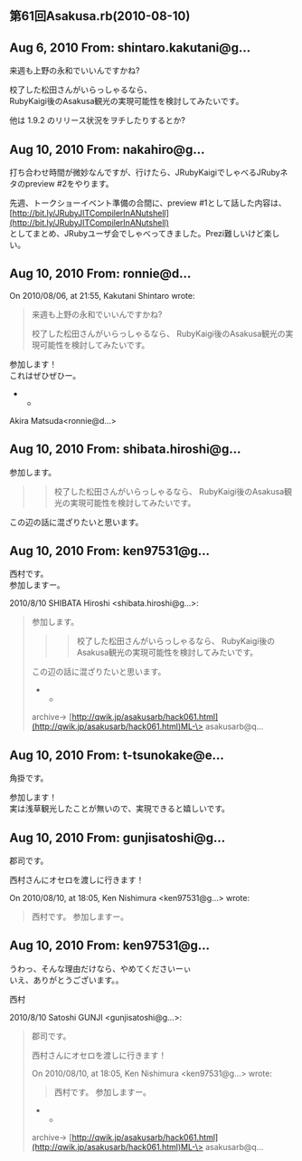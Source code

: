 ## 第61回Asakusa.rb(2010-08-10)

## Aug 6, 2010 From: shintaro.kakutani@g...

来週も上野の永和でいいんですかね?

校了した松田さんがいらっしゃるなら、  
RubyKaigi後のAsakusa観光の実現可能性を検討してみたいです。

他は 1.9.2 のリリース状況をヲチしたりするとか?

## Aug 10, 2010 From: nakahiro@g...

打ち合わせ時間が微妙なんですが、行けたら、JRubyKaigiでしゃべるJRubyネタのpreview #2をやります。

先週、トークショーイベント準備の合間に、preview #1として話した内容は、  
[http://bit.ly/JRubyJITCompilerInANutshell](http://bit.ly/JRubyJITCompilerInANutshell)  
としてまとめ、JRubyユーザ会でしゃべってきました。Prezi難しいけど楽しい。

## Aug 10, 2010 From: ronnie@d...

On 2010/08/06, at 21:55, Kakutani Shintaro wrote:

> 来週も上野の永和でいいんですかね?
> 
> 校了した松田さんがいらっしゃるなら、 RubyKaigi後のAsakusa観光の実現可能性を検討してみたいです。

参加します！  
これはぜひぜひー。

- -

Akira Matsuda\<ronnie@d...\>

## Aug 10, 2010 From: shibata.hiroshi@g...

参加します。

> > 校了した松田さんがいらっしゃるなら、 RubyKaigi後のAsakusa観光の実現可能性を検討してみたいです。

この辺の話に混ざりたいと思います。

## Aug 10, 2010 From: ken97531@g...

西村です。  
参加しますー。

2010/8/10 SHIBATA Hiroshi \<shibata.hiroshi@g...\>:

> 参加します。
> 
> > > 校了した松田さんがいらっしゃるなら、 RubyKaigi後のAsakusa観光の実現可能性を検討してみたいです。
> 
> この辺の話に混ざりたいと思います。
> 
> - -
> 
> archive-\> [http://qwik.jp/asakusarb/hack061.html](http://qwik.jp/asakusarb/hack061.html)ML-\> asakusarb@q...
## Aug 10, 2010 From: t-tsunokake@e...

角掛です。

参加します！  
実は浅草観光したことが無いので、実現できると嬉しいです。

## Aug 10, 2010 From: gunjisatoshi@g...

郡司です。

西村さんにオセロを渡しに行きます！

On 2010/08/10, at 18:05, Ken Nishimura \<ken97531@g...\> wrote:

> 西村です。 参加しますー。
## Aug 10, 2010 From: ken97531@g...

うわっ、そんな理由だけなら、やめてくださいーぃ  
いえ、ありがとうございます。。

西村

2010/8/10 Satoshi GUNJI \<gunjisatoshi@g...\>:

> 郡司です。
> 
> 西村さんにオセロを渡しに行きます！
> 
> On 2010/08/10, at 18:05, Ken Nishimura \<ken97531@g...\> wrote:
> 
> > 西村です。 参加しますー。
> - -
> 
> archive-\> [http://qwik.jp/asakusarb/hack061.html](http://qwik.jp/asakusarb/hack061.html)ML-\> asakusarb@q...
